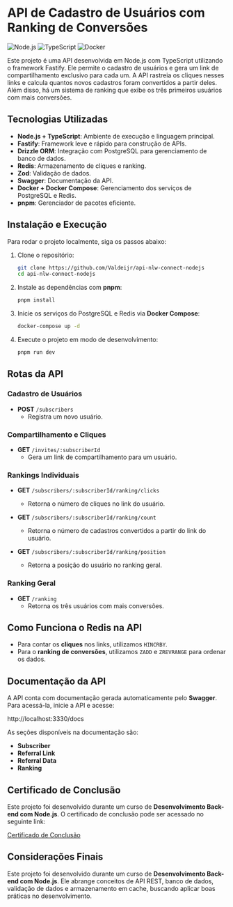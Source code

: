 # API de Cadastro de Usuários com Ranking de Conversões

![Node.js](https://img.shields.io/badge/Node.js-43853D?style=for-the-badge&logo=node.js&logoColor=white)
![TypeScript](https://img.shields.io/badge/TypeScript-007ACC?style=for-the-badge&logo=typescript&logoColor=white)
![Docker](https://img.shields.io/badge/Docker-2496ED?style=for-the-badge&logo=docker&logoColor=white)

Este projeto é uma API desenvolvida em Node.js com TypeScript utilizando o framework Fastify. Ele permite o cadastro de usuários e gera um link de compartilhamento exclusivo para cada um. A API rastreia os cliques nesses links e calcula quantos novos cadastros foram convertidos a partir deles. Além disso, há um sistema de ranking que exibe os três primeiros usuários com mais conversões.

## Tecnologias Utilizadas

- **Node.js + TypeScript**: Ambiente de execução e linguagem principal.
- **Fastify**: Framework leve e rápido para construção de APIs.
- **Drizzle ORM**: Integração com PostgreSQL para gerenciamento de banco de dados.
- **Redis**: Armazenamento de cliques e ranking.
- **Zod**: Validação de dados.
- **Swagger**: Documentação da API.
- **Docker + Docker Compose**: Gerenciamento dos serviços de PostgreSQL e Redis.
- **pnpm**: Gerenciador de pacotes eficiente.

## Instalação e Execução

Para rodar o projeto localmente, siga os passos abaixo:

1. Clone o repositório:

   ```bash
   git clone https://github.com/Valdeijr/api-nlw-connect-nodejs
   cd api-nlw-connect-nodejs

2. Instale as dependências com **pnpm**:
   ```bash
   pnpm install

3. Inicie os serviços do PostgreSQL e Redis via **Docker Compose**:
   ```bash
   docker-compose up -d

4. Execute o projeto em modo de desenvolvimento:
   ```bash
   pnpm run dev

## Rotas da API

### Cadastro de Usuários
- **POST** `/subscribers`
  - Registra um novo usuário.

### Compartilhamento e Cliques
- **GET** `/invites/:subscriberId`
  - Gera um link de compartilhamento para um usuário.

### Rankings Individuais
- **GET** `/subscribers/:subscriberId/ranking/clicks`
  - Retorna o número de cliques no link do usuário.

- **GET** `/subscribers/:subscriberId/ranking/count`
  - Retorna o número de cadastros convertidos a partir do link do usuário.

- **GET** `/subscribers/:subscriberId/ranking/position`
  - Retorna a posição do usuário no ranking geral.

### Ranking Geral
- **GET** `/ranking`
  - Retorna os três usuários com mais conversões.

## Como Funciona o Redis na API

- Para contar os **cliques** nos links, utilizamos `HINCRBY`.
- Para o **ranking de conversões**, utilizamos `ZADD` e `ZREVRANGE` para ordenar os dados.

## Documentação da API

A API conta com documentação gerada automaticamente pelo **Swagger**. Para acessá-la, inicie a API e acesse:

http://localhost:3330/docs

As seções disponíveis na documentação são:
- **Subscriber**
- **Referral Link**
- **Referral Data**
- **Ranking**

## Certificado de Conclusão

Este projeto foi desenvolvido durante um curso de **Desenvolvimento Back-end com Node.js**. O certificado de conclusão pode ser acessado no seguinte link:

[Certificado de Conclusão](https://app.rocketseat.com.br/certificates/00d67c6b-d65f-40bf-b281-09109261b926)

## Considerações Finais

Este projeto foi desenvolvido durante um curso de **Desenvolvimento Back-end com Node.js**. Ele abrange conceitos de API REST, banco de dados, validação de dados e armazenamento em cache, buscando aplicar boas práticas no desenvolvimento.
